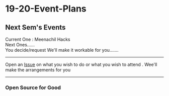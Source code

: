 # 19-20-Event-Plans
Next Sem's Events
-------------------
Current One : Meenachil Hacks    
Next Ones......    
You decide/request We'll make it workable for you.......

-----------
Open an [Issue](https://github.com/cek-open-source-club/19-20-Event-Plans/issues) on what you wish to do or what you wish to attend . Wee'll make the arrangements for you 

------
### Open Source for Good
